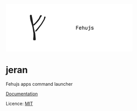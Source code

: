 ![Fehujs](https://raw.githubusercontent.com/fehujs/logos/refs/heads/main/fehu-banner.png)

# jeran

Fehujs apps command launcher


[Documentation](https://fehujs.github.io/docs/modules/jeran)

Licence: [MIT](https://github.com/fehujs/jeran/blob/main/LICENSE)
